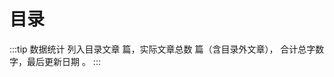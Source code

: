 
# 目录


:::tip 数据统计
列入目录文章 <words type='total' chapter='/' /> 篇，实际文章总数 <words type='finish' chapter='/' /> 篇（含目录外文章），
合计总字数 <words type='span' chapter='/' />  字，最后更新日期 <words type='updatedText' />。
:::




